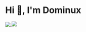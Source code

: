 <h1 align="left">Hi 👋, I'm Dominux</h1>
<a href="https://github.com/anuraghazra/github-readme-stats">
  <img align="center" src="https://github-readme-stats.vercel.app/api/top-langs/?username=dominux&hide=html,css,scss,sass,less,dockerfile,shell,vue,svelte,makefile,procfile&langs_count=10&custom_title=Top%20Used%20Languges&card_width=445&layout=compact&cache_seconds=1800" />
</a>
<a href="https://github.com/anuraghazra/github-readme-stats">
  <img align="top" src="https://github-readme-stats.vercel.app/api?username=Dominux&count_private=true&show_icons=true&theme=vue&custom_title=Dominux%27s%20Stats&layout=compact&cache_seconds=1800" />
</a>
